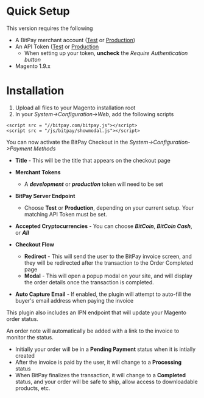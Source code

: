 # Quick Setup

This version requires the following

* A BitPay merchant account ([Test](http://test.bitpay.com) or [Production](http://www.bitpay.com))
* An API Token ([Test](https://test.bitpay.com/dashboard/merchant/api-tokens) or [Production](https://bitpay.com/dashboard/merchant/api-tokens)
	* When setting up your token, **uncheck** the *Require Authentication button*
* Magento 1.9.x

# Installation

1. Upload all files to your Magento installation root
2. In your *System->Configuration->Web*, add the following scripts

```
<script src = "//bitpay.com/bitpay.js"></script>
<script src = "/js/bitpay/showmodal.js"></script>
```


You can now activate the BitPay Checkout in the *System->Configuration->Payment Methods*




* **Title** - This will be the title that appears on the checkout page

* **Merchant Tokens**
	* A ***development*** or ***production*** token will need to be set
* **BitPay Server Endpoint**
	* Choose **Test** or **Production**, depending on your current setup.  Your matching API Token must be set.
* **Accepted Cryptocurrencies** - You can choose ***BitCoin***, ***BitCoin Cash***, or ***All***
* **Checkout Flow**
	* **Redirect** - This will send the user to the BitPay invoice screen, and they will be redirected after the transaction to the Order Completed page
	* **Modal** - This will open a popup modal on your site, and will display the order details once the transaction is completed.
* **Auto Capture Email** - If enabled, the plugin will attempt to auto-fill the buyer's email address when paying the invoice

	

This plugin also includes an IPN endpoint that will update  your Magento order status.

An order note will automatically be added with a link to the invoice to monitor the status.

* Initially your order will be in a **Pending Payment** status when it is intially created
* After the invoice is paid by the user, it will change to a **Processing** status
* When BitPay finalizes the transaction, it will change to a **Completed** status, and your order will be safe to ship, allow access to downloadable products, etc.